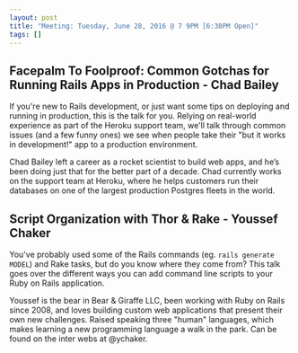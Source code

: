 ```yaml
---
layout: post
title: "Meeting: Tuesday, June 28, 2016 @ 7 9PM [6:30PM Open]"
tags: []
---
```



## Facepalm To Foolproof: Common Gotchas for Running Rails Apps in Production - Chad Bailey

If you're new to Rails development, or just want some tips on deploying and running in production, this is the talk for you. Relying on real-world experience as part of the Heroku support team, we'll talk through common issues (and a few funny ones) we see when people take their "but it works in development!" app to a production environment.

Chad Bailey left a career as a rocket scientist to build web apps, and he’s been doing just that for the better part of a decade. Chad currently works on the support team at Heroku, where he helps customers run their databases on one of the largest production Postgres fleets in the world.


## Script Organization with Thor & Rake - Youssef Chaker

You've probably used some of the Rails commands (eg. `rails generate MODEL`) and Rake tasks, but do you know where they come from? This talk goes over the different ways you can add command line scripts to your Ruby on Rails application.

Youssef is the bear in Bear & Giraffe LLC, been working with Ruby on Rails since 2008, and loves building custom web applications that present their own new challenges. Raised speaking three "human" languages, which makes learning a new programming language a walk in the park. Can be found on the inter webs at @ychaker.



